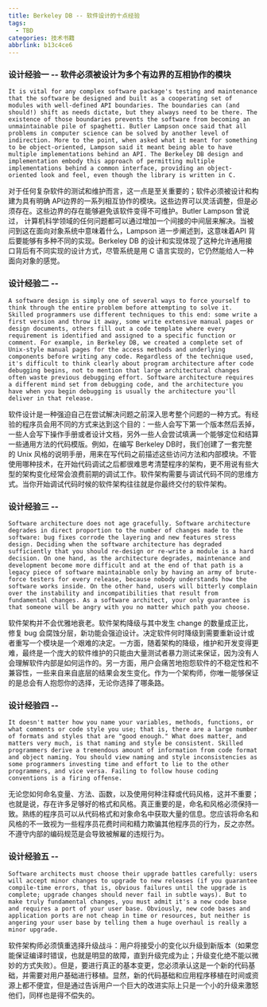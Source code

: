 ```yaml
---
title: Berkeley DB -- 软件设计的十点经验
tags:
  - TBD
categories: 技术书籍
abbrlink: b13c4ce6
---
```


### 设计经验一 -- 软件必须被设计为多个有边界的互相协作的模块
```
It is vital for any complex software package's testing and maintenance that the software be designed and built as a cooperating set of modules with well-defined API boundaries. The boundaries can (and should!) shift as needs dictate, but they always need to be there. The existence of those boundaries prevents the software from becoming an unmaintainable pile of spaghetti. Butler Lampson once said that all problems in computer science can be solved by another level of indirection. More to the point, when asked what it meant for something to be object-oriented, Lampson said it meant being able to have multiple implementations behind an API. The Berkeley DB design and implementation embody this approach of permitting multiple implementations behind a common interface, providing an object-oriented look and feel, even though the library is written in C.
```
对于任何复杂软件的测试和维护而言，这一点是至关重要的；软件必须被设计和构建为具有明确 API边界的一系列相互协作的模块。这些边界可以灵活调整，但是必须存在。这些边界的存在能够避免该软件变得不可维护。Butler Lampson 曾说过， 计算机科学领域的任何问题都可以通过增加一个间接的中间层来解决。当被问到这在面向对象系统中意味着什么，Lampson 进一步阐述到，这意味着API 背后要能够有多种不同的实现。Berkeley DB 的设计和实现体现了这种允许通用接口背后有不同实现的设计方式，尽管系统是用 C 语言实现的，它仍然能给人一种面向对象的感觉。

### 设计经验二 -- 
```
A software design is simply one of several ways to force yourself to think through the entire problem before attempting to solve it. Skilled programmers use different techniques to this end: some write a first version and throw it away, some write extensive manual pages or design documents, others fill out a code template where every requirement is identified and assigned to a specific function or comment. For example, in Berkeley DB, we created a complete set of Unix-style manual pages for the access methods and underlying components before writing any code. Regardless of the technique used, it's difficult to think clearly about program architecture after code debugging begins, not to mention that large architectural changes often waste previous debugging effort. Software architecture requires a different mind set from debugging code, and the architecture you have when you begin debugging is usually the architecture you'll deliver in that release.
```
软件设计是一种强迫自己在尝试解决问题之前深入思考整个问题的一种方式。有经验的程序员会用不同的方式来达到这个目的：一些人会写下第一个版本然后丢掉，一些人会写下操作手册或者设计文档，另外一些人会尝试填满一个能够定位和结算一些通用方法的代码模版。例如，在编写 Berkeley DB时，我们创建了一套完整的 Unix 风格的说明手册，用来在写代码之前描述这些访问方法和内部模块。不管使用哪种技术，在开始代码调试之后都很难思考清楚程序的架构，更不用说有些大型的架构变化经常会浪费前期的调试工作。软件架构需要与调试代码不同的思维方式。当你开始调试代码时候的软件架构往往就是你最终交付的软件架构。

### 设计经验三 -- 
```
Software architecture does not age gracefully. Software architecture degrades in direct proportion to the number of changes made to the software: bug fixes corrode the layering and new features stress design. Deciding when the software architecture has degraded sufficiently that you should re-design or re-write a module is a hard decision. On one hand, as the architecture degrades, maintenance and development become more difficult and at the end of that path is a legacy piece of software maintainable only by having an army of brute-force testers for every release, because nobody understands how the software works inside. On the other hand, users will bitterly complain over the instability and incompatibilities that result from fundamental changes. As a software architect, your only guarantee is that someone will be angry with you no matter which path you choose.
```
软件架构并不会优雅地衰老。软件架构降级与其中发生 change 的数量成正比，修复 bug 会腐蚀分层，新功能会强迫设计。决定软件何时降级到需要重新设计或者重写一个模块是一个艰难的决定。一方面，随着架构的降级，维护和开发变得更难，最终是一个庞大的软件维护的只能由大量测试者暴力测试来保证，因为没有人会理解软件内部是如何运作的。另一方面，用户会痛苦地抱怨软件的不稳定性和不兼容性，一些来自来自底层的结果会发生变化。作为一个架构师，你唯一能够保证的是总会有人抱怨你的选择，无论你选择了哪条路。

### 设计经验四 --
```
It doesn't matter how you name your variables, methods, functions, or what comments or code style you use; that is, there are a large number of formats and styles that are "good enough." What does matter, and matters very much, is that naming and style be consistent. Skilled programmers derive a tremendous amount of information from code format and object naming. You should view naming and style inconsistencies as some programmers investing time and effort to lie to the other programmers, and vice versa. Failing to follow house coding conventions is a firing offense.
```
无论您如何命名变量、方法、函数，以及使用何种注释或代码风格，这并不重要；也就是说，存在许多足够好的格式和风格。真正重要的是，命名和风格必须保持一致。熟练的程序员可以从代码格式和对象命名中获取大量的信息。您应该将命名和风格的不一致视为一些程序员花费时间和精力欺骗其他程序员的行为，反之亦然。不遵守内部的编码规范是会导致被解雇的违规行为。

### 设计经验五 --
```
Software architects must choose their upgrade battles carefully: users will accept minor changes to upgrade to new releases (if you guarantee compile-time errors, that is, obvious failures until the upgrade is complete; upgrade changes should never fail in subtle ways). But to make truly fundamental changes, you must admit it's a new code base and requires a port of your user base. Obviously, new code bases and application ports are not cheap in time or resources, but neither is angering your user base by telling them a huge overhaul is really a minor upgrade.
```
软件架构师必须慎重选择升级战斗：用户将接受小的变化以升级到新版本（如果您能保证编译时错误，也就是明显的故障，直到升级完成为止；升级变化绝不能以微妙的方式失败）。但是，要进行真正的基本变更，您必须承认这是一个新的代码基础，并需要对用户基础进行移植。显然，新的代码基础和应用程序移植在时间或资源上都不便宜，但是通过告诉用户一个巨大的改进实际上只是一个小的升级来激怒他们，同样也是得不偿失的。